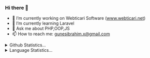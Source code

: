 ### Hi there 👋
- 🔭 I’m currently working on Webticari Software (www.webticari.net)
- 🌱 I’m currently learning Laravel
- 💬 Ask me about PHP,OOP,JS
- 📫 How to reach me: gunesibrahim.x@gmail.com

<details>
  <summary>Github Statistics...</summary>
  <p>
    <img src="https://github-readme-stats.vercel.app/api?username=ibrahimgunes0&show_icons=true&theme=dracula">
  </p>
</details>

<details>
  <summary>Language Statistics...</summary>
  <p>
    <img height="500px" src="https://wakatime.com/share/@4e0e8f30-4d40-4211-b8c6-dd636446c236/eade3c3e-9f52-44e6-a743-cbffdc08e7f6.svg">
  </p>
</details>
